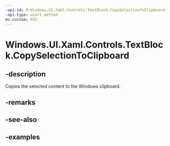 ```yaml
---
-api-id: M:Windows.UI.Xaml.Controls.TextBlock.CopySelectionToClipboard
-api-type: winrt method
ms.custom: RS5
---
```


<!-- Method syntax.
public void TextBlock.CopySelectionToClipboard()
-->

# Windows.UI.Xaml.Controls.TextBlock.CopySelectionToClipboard

## -description

Copies the selected content to the Windows clipboard.

## -remarks

## -see-also

## -examples

